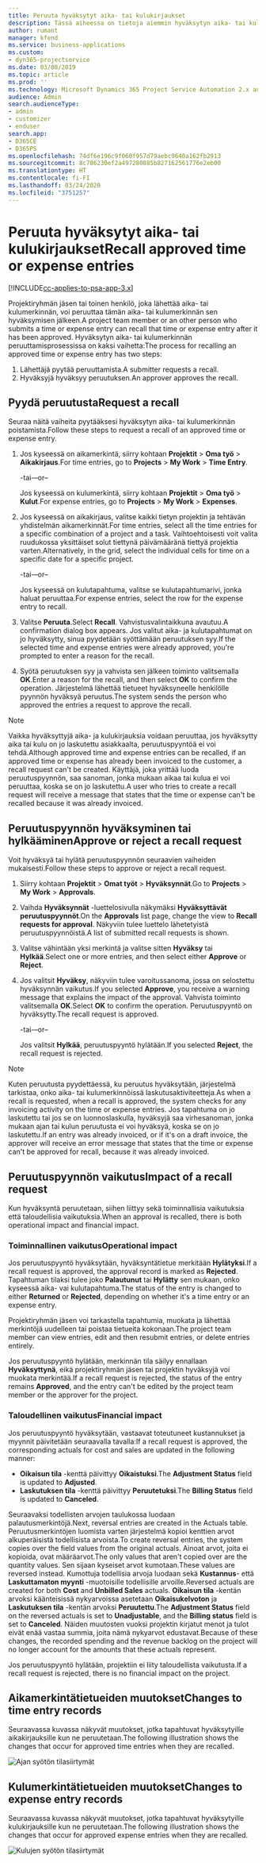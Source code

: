 ```yaml
---
title: Peruuta hyväksytyt aika- tai kulukirjaukset
description: Tässä aiheessa on tietoja aiemmin hyväksytyn aika- tai kulutapahtuman peruuttamisesta.
author: rumant
manager: kfend
ms.service: business-applications
ms.custom:
- dyn365-projectservice
ms.date: 03/08/2019
ms.topic: article
ms.prod: ''
ms.technology: Microsoft Dynamics 365 Project Service Automation 2.x and 3.x
audience: Admin
search.audienceType:
- admin
- customizer
- enduser
search.app:
- D365CE
- D365PS
ms.openlocfilehash: 74df6e196c9f060f957d79aebc9640a162fb2913
ms.sourcegitcommit: 8c786230ef2a497280885b827162561776e2eb00
ms.translationtype: HT
ms.contentlocale: fi-FI
ms.lasthandoff: 03/24/2020
ms.locfileid: "3751257"
---
```

# <a name="recall-approved-time-or-expense-entries"></a><span data-ttu-id="8c8bf-103">Peruuta hyväksytyt aika- tai kulukirjaukset</span><span class="sxs-lookup"><span data-stu-id="8c8bf-103">Recall approved time or expense entries</span></span>

[!INCLUDE[cc-applies-to-psa-app-3.x](../includes/cc-applies-to-psa-app-3x.md)]

<span data-ttu-id="8c8bf-104">Projektiryhmän jäsen tai toinen henkilö, joka lähettää aika- tai kulumerkinnän, voi peruuttaa tämän aika- tai kulumerkinnän sen hyväksymisen jälkeen.</span><span class="sxs-lookup"><span data-stu-id="8c8bf-104">A project team member or an other person who submits a time or expense entry can recall that time or expense entry after it has been approved.</span></span> <span data-ttu-id="8c8bf-105">Hyväksytyn aika- tai kulumerkinnän peruuttamisprosessissa on kaksi vaihetta:</span><span class="sxs-lookup"><span data-stu-id="8c8bf-105">The process for recalling an approved time or expense entry has two steps:</span></span>

1. <span data-ttu-id="8c8bf-106">Lähettäjä pyytää peruuttamista.</span><span class="sxs-lookup"><span data-stu-id="8c8bf-106">A submitter requests a recall.</span></span>
2. <span data-ttu-id="8c8bf-107">Hyväksyjä hyväksyy peruutuksen.</span><span class="sxs-lookup"><span data-stu-id="8c8bf-107">An approver approves the recall.</span></span>

## <a name="request-a-recall"></a><span data-ttu-id="8c8bf-108">Pyydä peruutusta</span><span class="sxs-lookup"><span data-stu-id="8c8bf-108">Request a recall</span></span>

<span data-ttu-id="8c8bf-109">Seuraa näitä vaiheita pyytääksesi hyväksytyn aika- tai kulumerkinnän poistamista.</span><span class="sxs-lookup"><span data-stu-id="8c8bf-109">Follow these steps to request a recall of an approved time or expense entry.</span></span>

1. <span data-ttu-id="8c8bf-110">Jos kyseessä on aikamerkintä, siirry kohtaan **Projektit** \> **Oma työ** \> **Aikakirjaus**.</span><span class="sxs-lookup"><span data-stu-id="8c8bf-110">For time entries, go to **Projects** \> **My Work** \> **Time Entry**.</span></span>

    <span data-ttu-id="8c8bf-111">-tai-</span><span class="sxs-lookup"><span data-stu-id="8c8bf-111">–or–</span></span>

    <span data-ttu-id="8c8bf-112">Jos kyseessä on kulumerkintä, siirry kohtaan **Projektit** \> **Oma työ** \> **Kulut**.</span><span class="sxs-lookup"><span data-stu-id="8c8bf-112">For expense entries, go to **Projects** \> **My Work** \> **Expenses**.</span></span>

2. <span data-ttu-id="8c8bf-113">Jos kyseessä on aikakirjaus, valitse kaikki tietyn projektin ja tehtävän yhdistelmän aikamerkinnät.</span><span class="sxs-lookup"><span data-stu-id="8c8bf-113">For time entries, select all the time entries for a specific combination of a project and a task.</span></span> <span data-ttu-id="8c8bf-114">Vaihtoehtoisesti voit valita ruudukossa yksittäiset solut tiettynä päivämääränä tiettyä projektia varten.</span><span class="sxs-lookup"><span data-stu-id="8c8bf-114">Alternatively, in the grid, select the individual cells for time on a specific date for a specific project.</span></span>

    <span data-ttu-id="8c8bf-115">-tai-</span><span class="sxs-lookup"><span data-stu-id="8c8bf-115">–or–</span></span>

    <span data-ttu-id="8c8bf-116">Jos kyseessä on kulutapahtuma, valitse se kulutapahtumarivi, jonka haluat peruuttaa.</span><span class="sxs-lookup"><span data-stu-id="8c8bf-116">For expense entries, select the row for the expense entry to recall.</span></span>

3. <span data-ttu-id="8c8bf-117">Valitse **Peruuta**.</span><span class="sxs-lookup"><span data-stu-id="8c8bf-117">Select **Recall**.</span></span> <span data-ttu-id="8c8bf-118">Vahvistusvalintaikkuna avautuu.</span><span class="sxs-lookup"><span data-stu-id="8c8bf-118">A confirmation dialog box appears.</span></span> <span data-ttu-id="8c8bf-119">Jos valitut aika- ja kulutapahtumat on jo hyväksytty, sinua pyydetään syöttämään peruutuksen syy.</span><span class="sxs-lookup"><span data-stu-id="8c8bf-119">If the selected time and expense entries were already approved, you're prompted to enter a reason for the recall.</span></span>
4. <span data-ttu-id="8c8bf-120">Syötä peruutuksen syy ja vahvista sen jälkeen toiminto valitsemalla **OK**.</span><span class="sxs-lookup"><span data-stu-id="8c8bf-120">Enter a reason for the recall, and then select **OK** to confirm the operation.</span></span> <span data-ttu-id="8c8bf-121">Järjestelmä lähettää tietueet hyväksyneelle henkilölle pyynnön hyväksyä peruutus.</span><span class="sxs-lookup"><span data-stu-id="8c8bf-121">The system sends the person who approved the entries a request to approve the recall.</span></span>

> [!NOTE]
> <span data-ttu-id="8c8bf-122">Vaikka hyväksyttyjä aika- ja kulukirjauksia voidaan peruuttaa, jos hyväksytty aika tai kulu on jo laskutettu asiakkaalta, peruutuspyyntöä ei voi tehdä.</span><span class="sxs-lookup"><span data-stu-id="8c8bf-122">Although approved time and expense entries can be recalled, if an approved time or expense has already been invoiced to the customer, a recall request can't be created.</span></span> <span data-ttu-id="8c8bf-123">Käyttäjä, joka yrittää luoda peruutuspyynnön, saa sanoman, jonka mukaan aikaa tai kulua ei voi peruuttaa, koska se on jo laskutettu.</span><span class="sxs-lookup"><span data-stu-id="8c8bf-123">A user who tries to create a recall request will receive a message that states that the time or expense can't be recalled because it was already invoiced.</span></span>

## <a name="approve-or-reject-a-recall-request"></a><span data-ttu-id="8c8bf-124">Peruutuspyynnön hyväksyminen tai hylkääminen</span><span class="sxs-lookup"><span data-stu-id="8c8bf-124">Approve or reject a recall request</span></span>

<span data-ttu-id="8c8bf-125">Voit hyväksyä tai hylätä peruutuspyynnön seuraavien vaiheiden mukaisesti.</span><span class="sxs-lookup"><span data-stu-id="8c8bf-125">Follow these steps to approve or reject a recall request.</span></span>

1. <span data-ttu-id="8c8bf-126">Siirry kohtaan **Projektit** \> **Omat työt** \> **Hyväksynnät**.</span><span class="sxs-lookup"><span data-stu-id="8c8bf-126">Go to **Projects** \> **My Work** \> **Approvals**.</span></span>
2. <span data-ttu-id="8c8bf-127">Vaihda **Hyväksynnät** -luettelosivulla näkymäksi **Hyväksyttävät peruutuspyynnöt**.</span><span class="sxs-lookup"><span data-stu-id="8c8bf-127">On the **Approvals** list page, change the view to **Recall requests for approval**.</span></span> <span data-ttu-id="8c8bf-128">Näkyviin tulee luettelo lähetetyistä peruutuspyynnöistä.</span><span class="sxs-lookup"><span data-stu-id="8c8bf-128">A list of submitted recall requests is shown.</span></span>
3. <span data-ttu-id="8c8bf-129">Valitse vähintään yksi merkintä ja valitse sitten **Hyväksy** tai **Hylkää**.</span><span class="sxs-lookup"><span data-stu-id="8c8bf-129">Select one or more entries, and then select either **Approve** or **Reject**.</span></span>
4. <span data-ttu-id="8c8bf-130">Jos valitsit **Hyväksy**, näkyviin tulee varoitussanoma, jossa on selostettu hyväksynnän vaikutus.</span><span class="sxs-lookup"><span data-stu-id="8c8bf-130">If you selected **Approve**, you receive a warning message that explains the impact of the approval.</span></span> <span data-ttu-id="8c8bf-131">Vahvista toiminto valitsemalla **OK**.</span><span class="sxs-lookup"><span data-stu-id="8c8bf-131">Select **OK** to confirm the operation.</span></span> <span data-ttu-id="8c8bf-132">Peruutuspyyntö on hyväksytty.</span><span class="sxs-lookup"><span data-stu-id="8c8bf-132">The recall request is approved.</span></span>

    <span data-ttu-id="8c8bf-133">-tai-</span><span class="sxs-lookup"><span data-stu-id="8c8bf-133">–or–</span></span>

    <span data-ttu-id="8c8bf-134">Jos valitsit **Hylkää**, peruutuspyyntö hylätään.</span><span class="sxs-lookup"><span data-stu-id="8c8bf-134">If you selected **Reject**, the recall request is rejected.</span></span>

> [!NOTE]
> <span data-ttu-id="8c8bf-135">Kuten peruutusta pyydettäessä, ku peruutus hyväksytään, järjestelmä tarkistaa, onko aika- tai kulumerkinnöissä laskutusaktiviteetteja.</span><span class="sxs-lookup"><span data-stu-id="8c8bf-135">As when a recall is requested, when a recall is approved, the system checks for any invoicing activity on the time or expense entries.</span></span> <span data-ttu-id="8c8bf-136">Jos tapahtuma on jo laskutettu tai jos se on luonnoslaskulla, hyväksyjä saa virhesanoman, jonka mukaan ajan tai kulun peruutusta ei voi hyväksyä, koska se on jo laskutettu.</span><span class="sxs-lookup"><span data-stu-id="8c8bf-136">If an entry was already invoiced, or if it's on a draft invoice, the approver will receive an error message that states that the time or expense can't be approved for recall, because it was already invoiced.</span></span>

## <a name="impact-of-a-recall-request"></a><span data-ttu-id="8c8bf-137">Peruutuspyynnön vaikutus</span><span class="sxs-lookup"><span data-stu-id="8c8bf-137">Impact of a recall request</span></span>

<span data-ttu-id="8c8bf-138">Kun hyväksyntä peruutetaan, siihen liittyy sekä toiminnallisia vaikutuksia että taloudellisia vaikutuksia.</span><span class="sxs-lookup"><span data-stu-id="8c8bf-138">When an approval is recalled, there is both operational impact and financial impact.</span></span>

### <a name="operational-impact"></a><span data-ttu-id="8c8bf-139">Toiminnallinen vaikutus</span><span class="sxs-lookup"><span data-stu-id="8c8bf-139">Operational impact</span></span>

<span data-ttu-id="8c8bf-140">Jos peruutuspyyntö hyväksytään, hyväksyntätietue merkitään **Hylätyksi**.</span><span class="sxs-lookup"><span data-stu-id="8c8bf-140">If a recall request is approved, the approval record is marked as **Rejected**.</span></span> <span data-ttu-id="8c8bf-141">Tapahtuman tilaksi tulee joko **Palautunut** tai **Hylätty** sen mukaan, onko kyseessä aika- vai kulutapahtuma.</span><span class="sxs-lookup"><span data-stu-id="8c8bf-141">The status of the entry is changed to either **Returned** or **Rejected**, depending on whether it's a time entry or an expense entry.</span></span>

<span data-ttu-id="8c8bf-142">Projektiryhmän jäsen voi tarkastella tapahtumia, muokata ja lähettää merkintöjä uudelleen tai poistaa tietueita kokonaan.</span><span class="sxs-lookup"><span data-stu-id="8c8bf-142">The project team member can view entries, edit and then resubmit entries, or delete entries entirely.</span></span>

<span data-ttu-id="8c8bf-143">Jos peruutuspyyntö hylätään, merkinnän tila säilyy ennallaan **Hyväksyttynä**, eikä projektiryhmän jäsen tai projektin hyväksyjä voi muokata merkintää.</span><span class="sxs-lookup"><span data-stu-id="8c8bf-143">If a recall request is rejected, the status of the entry remains **Approved**, and the entry can't be edited by the project team member or the approver for the project.</span></span>

### <a name="financial-impact"></a><span data-ttu-id="8c8bf-144">Taloudellinen vaikutus</span><span class="sxs-lookup"><span data-stu-id="8c8bf-144">Financial impact</span></span>

<span data-ttu-id="8c8bf-145">Jos peruutuspyyntö hyväksytään, vastaavat toteutuneet kustannukset ja myynnit päivitetään seuraavalla tavalla:</span><span class="sxs-lookup"><span data-stu-id="8c8bf-145">If a recall request is approved, the corresponding actuals for cost and sales are updated in the following manner:</span></span>

- <span data-ttu-id="8c8bf-146">**Oikaisun tila** -kenttä päivittyy **Oikaistuksi**.</span><span class="sxs-lookup"><span data-stu-id="8c8bf-146">The **Adjustment Status** field is updated to **Adjusted**.</span></span>
- <span data-ttu-id="8c8bf-147">**Laskutuksen tila** -kenttä päivittyy **Peruutetuksi**.</span><span class="sxs-lookup"><span data-stu-id="8c8bf-147">The **Billing Status** field is updated to **Canceled**.</span></span>

<span data-ttu-id="8c8bf-148">Seuraavaksi todellisten arvojen taulukossa luodaan palautusmerkintöjä.</span><span class="sxs-lookup"><span data-stu-id="8c8bf-148">Next, reversal entries are created in the Actuals table.</span></span> <span data-ttu-id="8c8bf-149">Peruutusmerkintöjen luomista varten järjestelmä kopioi kenttien arvot alkuperäisistä todellisista arvoista.</span><span class="sxs-lookup"><span data-stu-id="8c8bf-149">To create reversal entries, the system copies over the field values from the original actuals.</span></span> <span data-ttu-id="8c8bf-150">Ainoat arvot, joita ei kopioida, ovat määräarvot.</span><span class="sxs-lookup"><span data-stu-id="8c8bf-150">The only values that aren't copied over are the quantity values.</span></span> <span data-ttu-id="8c8bf-151">Sen sijaan kyseiset arvot kumotaan.</span><span class="sxs-lookup"><span data-stu-id="8c8bf-151">These values are reversed instead.</span></span> <span data-ttu-id="8c8bf-152">Kumottuja todellisia arvoja luodaan sekä **Kustannus**- että **Laskuttamaton myynti** -muotoisille todellisille arvoille.</span><span class="sxs-lookup"><span data-stu-id="8c8bf-152">Reversed actuals are created for both **Cost** and **Unbilled Sales** actuals.</span></span> <span data-ttu-id="8c8bf-153">**Oikaisun tila** -kentän arvoksi käänteisissä nykyarvoissa asetetaan **Oikaisukelvoton** ja **Laskutuksen tila** -kentän arvoksi **Peruutettu**.</span><span class="sxs-lookup"><span data-stu-id="8c8bf-153">The **Adjustment Status** field on the reversed actuals is set to **Unadjustable**, and the **Billing status** field is set to **Canceled**.</span></span> <span data-ttu-id="8c8bf-154">Näiden muutosten vuoksi projektin kirjatut menot ja tulot eivät enää vastaa summia, joita nämä nykyarvot edustavat.</span><span class="sxs-lookup"><span data-stu-id="8c8bf-154">Because of these changes, the recorded spending and the revenue backlog on the project will no longer account for the amounts that these actuals represent.</span></span>

<span data-ttu-id="8c8bf-155">Jos peruutuspyyntö hylätään, projektiin ei liity taloudellista vaikutusta.</span><span class="sxs-lookup"><span data-stu-id="8c8bf-155">If a recall request is rejected, there is no financial impact on the project.</span></span>

## <a name="changes-to-time-entry-records"></a><span data-ttu-id="8c8bf-156">Aikamerkintätietueiden muutokset</span><span class="sxs-lookup"><span data-stu-id="8c8bf-156">Changes to time entry records</span></span>

<span data-ttu-id="8c8bf-157">Seuraavassa kuvassa näkyvät muutokset, jotka tapahtuvat hyväksytyille aikakirjauksille kun ne peruutetaan.</span><span class="sxs-lookup"><span data-stu-id="8c8bf-157">The following illustration shows the changes that occur for approved time entries when they are recalled.</span></span>

![Ajan syötön tilasiirtymät](media/TimeEntryStateTransitions.png)

## <a name="changes-to-expense-entry-records"></a><span data-ttu-id="8c8bf-159">Kulumerkintätietueiden muutokset</span><span class="sxs-lookup"><span data-stu-id="8c8bf-159">Changes to expense entry records</span></span>

<span data-ttu-id="8c8bf-160">Seuraavassa kuvassa näkyvät muutokset, jotka tapahtuvat hyväksytyille kulukirjauksille kun ne peruutetaan.</span><span class="sxs-lookup"><span data-stu-id="8c8bf-160">The following illustration shows the changes that occur for approved expense entries when they are recalled.</span></span>

![Kulujen syötön tilasiirtymät](media/ExpenseEntryStateTransitions.png)
